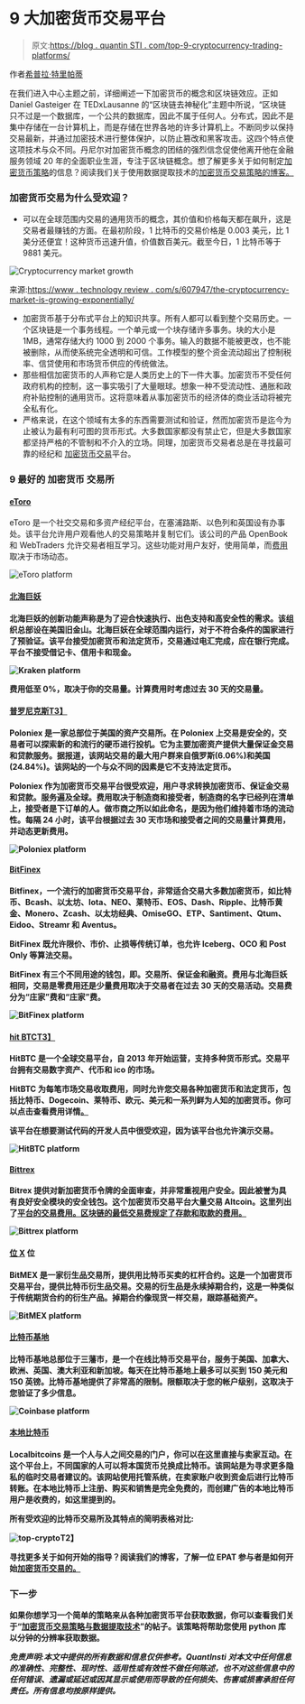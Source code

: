 # 9 大加密货币交易平台

> 原文:[https://blog . quantin STI . com/top-9-cryptocurrency-trading-platforms/](https://blog.quantinsti.com/top-9-cryptocurrency-trading-platforms/)

作者[希普拉·特里帕蒂](https://www.linkedin.com/in/shipra-tripathi-5bb84520/)

在我们进入中心主题之前，详细阐述一下加密货币的概念和区块链效应。正如 Daniel Gasteiger 在 TEDxLausanne 的“区块链去神秘化”主题中所说，“区块链只不过是一个数据库，一个公共的数据库，因此不属于任何人。分布式，因此不是集中存储在一台计算机上，而是存储在世界各地的许多计算机上。不断同步以保持交易最新，并通过加密技术进行整体保护，以防止篡改和黑客攻击。这四个特点使这项技术与众不同。丹尼尔对加密货币概念的团结的强烈信念促使他离开他在金融服务领域 20 年的全面职业生涯，专注于区块链概念。想了解更多关于如何制定[加密货币策略](https://quantra.quantinsti.com/course/crypto-trading-strategies-advanced)的信息？阅读我们关于使用数据提取技术的[加密货币交易策略的博客。](https://blog.quantinsti.com/cryptocurrencies-data-strategy/)

### **加密货币交易为什么受欢迎？**

*   可以在全球范围内交易的通用货币的概念，其价值和价格每天都在飙升，这是交易者最赚钱的方面。在最初阶段，1 比特币的交易价格是 0.003 美元，比 1 美分还便宜！这种货币迅速升值，价值数百美元。截至今日，1 比特币等于 9881 美元。

![Cryptocurrency market growth](../Images/31f18d248181b439e5de2631e1a2cddd.png)

来源:[https://www . technology review . com/s/607947/the-cryptocurrency-market-is-growing-exponentially/](https://www.technologyreview.com/s/607947/the-cryptocurrency-market-is-growing-exponentially/)

*   加密货币基于分布式平台上的知识共享。所有人都可以看到整个交易历史。一个区块链是一个事务线程。一个单元或一个块存储许多事务。块的大小是 1MB，通常存储大约 1000 到 2000 个事务。输入的数据不能被更改，也不能被删除，从而使系统完全透明和可信。工作模型的整个资金流动超出了控制税率、信贷使用和市场货币供应的传统做法。
*   那些相信加密货币的人声称它是人类历史上的下一件大事。加密货币不受任何政府机构的控制，这一事实吸引了大量眼球。想象一种不受流动性、通胀和政府补贴控制的通用货币。这将意味着从事加密货币的经济体的商业活动将被完全私有化。
*   严格来说，在这个领域有太多的东西需要测试和验证，然而加密货币是迄今为止被认为最有利可图的货币形式。大多数国家都没有禁止它，但是大多数国家都坚持严格的不管制和不介入的立场。同理，加密货币交易者总是在寻找最可靠的经纪和 [加密货币交易](https://quantra.quantinsti.com/course/crypto-trading-strategies-intermediate)平台。

### **9 最好的** **加密货币** **交易所**

#### [**eToro**](https://www.etoro.com/)

eToro 是一个社交交易和多资产经纪平台，在塞浦路斯、以色列和英国设有办事处。该平台允许用户观看他人的交易策略并复制它们。该公司的产品 OpenBook 和 WebTraders 允许交易者相互学习。这些功能对用户友好，使用简单，而[费用](https://www.etoro.com/en/customer-service/fees/)取决于市场动态。

![eToro platform](../Images/2083e1fab53b7f6127bc832dfbd68bb1.png)

#### [**北海巨妖**](https://www.kraken.com/)

**北海巨妖的创新功能声称是为了迎合快速执行、出色支持和高安全性的需求。该组织总部设在美国旧金山。北海巨妖在全球范围内运行，对于不符合条件的国家进行了预验证。该平台接受加密货币和法定货币，交易通过电汇完成，应在银行完成。平台不接受借记卡、信用卡和现金。**

**![Kraken platform](../Images/442455ae203546525b28df5e47b59b88.png)**

**费用低至 0%，取决于你的交易量。计算费用时考虑过去 30 天的交易量。**

#### **[**普罗尼克斯**T3】](https://poloniex.com/)**

**Poloniex 是一家总部位于美国的资产交易所。在 Poloniex 上交易是安全的，交易者可以探索新的和流行的硬币进行投机。它为主要加密资产提供大量保证金交易和贷款服务。据报道，该网站交易的最大用户群来自俄罗斯(6.06%)和美国(24.84%)。该网站的一个与众不同的因素是它不支持法定货币。**

**Poloniex 作为加密货币交易平台很受欢迎，用户寻求转换加密货币、保证金交易和贷款。服务遍及全球。费用取决于制造商和接受者，制造商的名字已经列在清单上，接受者是下订单的人。做市商之所以如此命名，是因为他们维持着市场的流动性。每隔 24 小时，该平台根据过去 30 天市场和接受者之间的交易量计算费用，并动态更新费用。**

**![Poloniex platform](../Images/d9a29f77364822976a4a8d994b03c0a1.png)**

#### **[**BitFinex**](https://www.bitfinex.com/)**

**Bitfinex，一个流行的加密货币交易平台，非常适合交易大多数加密货币，如比特币、Bcash、以太坊、Iota、NEO、莱特币、EOS、Dash、Ripple、比特币黄金、Monero、Zcash、以太坊经典、OmiseGO、ETP、Santiment、Qtum、Eidoo、Streamr 和 Aventus。**

**BitFinex 既允许限价、市价、止损等传统订单，也允许 Iceberg、OCO 和 Post Only 等算法交易。**

**BitFinex 有三个不同用途的钱包，即。交易所、保证金和融资。费用与北海巨妖相同，交易是零费用还是少量费用取决于交易者在过去 30 天的交易活动。交易费分为“庄家”费和“庄家”费。**

**![BitFinex platform](../Images/0ffe27bbb388bddb8ebadbc1d4915c8a.png)**

#### **[**hit BTC**T3】](https://hitbtc.com/)**

**HitBTC 是一个全球交易平台，自 2013 年开始运营，支持多种货币形式。交易平台拥有交易数字资产、代币和 ico 的市场。**

**HitBTC 为每笔市场交易收取费用，同时允许您交易各种加密货币和法定货币，包括比特币、Dogecoin、莱特币、欧元、美元和一系列鲜为人知的加密货币。你可以点击查看费用详情[。](https://hitbtc.com/fees-and-limits)**

**该平台在想要测试代码的开发人员中很受欢迎，因为该平台也允许演示交易。**

**![HitBTC platform](../Images/47603ee668b29ef713f26b6a72ed6434.png)**

#### **[**Bittrex**](https://bittrex.com/)**

**Bitrex 提供对新加密货币令牌的全面审查，并非常重视用户安全。因此被誉为具有良好安全模块的安全钱包。这个加密货币交易平台大量交易 Altcoin。这里列出了[平台的交易费用。区块链的最低交易费规定了存款和取款的费用。](https://bittrex.zendesk.com/hc/en-us/articles/115003684371)**

**![Bittrex platform](../Images/6cafa932f87397018607682d83e5ff06.png)**

#### **[**位 X**](https://www.bitmex.com/) 位**

**BitMEX 是一家衍生品交易所，提供用比特币买卖的杠杆合约。这是一个加密货币交易平台，提供比特币衍生品交易。交易的衍生品是永续掉期合约，这是一种类似于传统期货合约的衍生产品。掉期合约像现货一样交易，跟踪基础资产。**

**![BitMEX platform](../Images/06a11aecd9f525cb884121bea13ba42a.png)**

#### **[**比特币基地**](https://www.coinbase.com/)**

****比特币基地总部位于三藩市，是一个在线比特币交易平台，服务于美国、加拿大、欧洲、英国、澳大利亚和新加坡。每天在比特币基地上最多可以买到 150 美元和 150 英镑。比特币基地提供了非常高的限制。限额取决于您的帐户级别，这取决于您验证了多少信息。****

****![Coinbase platform](../Images/94f6e90fb41978d2cd6db316ecd36f8c.png)****

#### ****[**本地比特币**](https://localbitcoins.com/)****

****Localbitcoins 是一个人与人之间交易的门户，你可以在这里直接与卖家互动。在这个平台上，不同国家的人可以将本国货币兑换成比特币。该网站是为寻求更多隐私的临时交易者建议的。该网站使用托管系统，在卖家账户收到资金后进行比特币转账。在本地比特币上注册、购买和销售是完全免费的，而创建广告的本地比特币用户是收费的，如这里提到的。****

****所有受欢迎的比特币交易所及其特点的简明表格对比:****

******![top-crypto](../Images/0a9315acbbeee25c50583227fdb4eabb.png)T2】******

****寻找更多关于如何开始的指导？阅读我们的博客，了解一位 EPAT 参与者是如何开始[加密货币交易的。](https://blog.quantinsti.com/getting-started-cryptocurrency-algorithmic-trading/)****

### ******下一步******

****如果你想学习一个简单的策略来从各种加密货币平台获取数据，你可以查看我们关于“[加密货币交易策略与数据提取技术](https://blog.quantinsti.com/cryptocurrencies-data-strategy/)”的帖子。该策略将帮助您使用 python 库以分钟的分辨率获取数据。****

*****免责声明:本文中提供的所有数据和信息仅供参考。QuantInsti 对本文中任何信息的准确性、完整性、现时性、适用性或有效性不做任何陈述，也不对这些信息中的任何错误、遗漏或延迟或因其显示或使用而导致的任何损失、伤害或损害承担任何责任。所有信息均按原样提供。*****